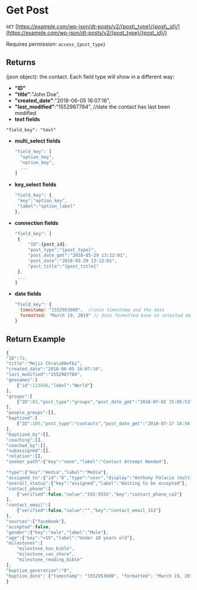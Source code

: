 # Get Post

`GET` [https://example.com/wp-json/dt-posts/v2/{post\_type}/{post\_id}/](https://example.com/wp-json/dt-posts/v2/{post_type}/{post_id}/)

Requires permission: `access_{post_type}`

## Returns

\(json object\): the contact. Each field type will show in a different way:

* **"ID"**
* **"title"**:"John Doe",
* **"created\_date"**:"2018-06-05 16:07:16",
* **"last\_modified"**:"1552987784",  //date the contact has last been modified
* **text fields**

```text
"field_key": "text"
```

* **multi\_select fields**

  ```javascript
  "field_key": [ 
    "option_key", 
    "option_key",
    ... 
  ]
  ```

* **key\_select fields**

  ```javascript
  "field_key": {
   "key":"option_key",
   "label":"option_label"
  },
  ```

* **connection fields**

  ```javascript
  "field_key": [ 
   { 
       "ID":{post_id},
       "post_type":"{post_type}",
       "post_date_gmt":"2018-05-29 13:12:01",
       "post_date":"2018-05-29 13:12:01",
       "post_title":"{post_title}"
   },
   ...
  ]
  ```

* **date fields**

  ```javascript
  "field_key": {
    timestamp: "1552953600",  //unix timestamp and the date
    formatted: "March 19, 2019" // date formatted base on selected date format in WP settings
  }
  ```

## Return Example

```javascript
{
"ID":72,
"title":"Mojiz Chra\u00efbi",
"created_date":"2018-06-05 16:07:16",
"last_modified":"1552987784",
"geonames":[
    {"id":123456,"label":"World"}
],
"groups":[
    {"ID":83,"post_type":"groups","post_date_gmt":"2018-07-02 15:05:53","post_date":"2018-07-02 15:05:53","post_title":"Local Christian Church"}
],
"people_groups":[],
"baptized":[
    {"ID":105,"post_type":"contacts","post_date_gmt":"2018-07-17 14:54:35","post_date":"2018-07-17 14:54:35","post_title":"Jessica Blue"}
],
"baptized_by":[],
"coaching":[],
"coached_by":[],
"subassigned":[],
"relation":[],
"seeker_path":{"key":"none","label":"Contact Attempt Needed"},

"type":{"key":"media","label":"Media"},
"assigned_to":{"id":"8","type":"user","display":"Anthony Palacio (multiplier)","assigned-to":"user-8"},
"overall_status":{"key":"assigned","label":"Waiting to be accepted"},
"contact_phone":[
    {"verified":false,"value":"555-5555","key":"contact_phone_ca2"}
],
"contact_email":[
    {"verified":false,"value":"","key":"contact_email_313"}
],
"sources":["facebook"],
"accepted":false,
"gender":{"key":"male","label":"Male"},
"age":{"key":"<19","label":"Under 18 years old"},
"milestones":[
    "milestone_has_bible",
    "milestone_can_share",
    "milestone_reading_bible"
],
"baptism_generation":"0",
"baptism_date": {"timestamp": "1552953600", "formatted": "March 19, 2019"}
}
```

